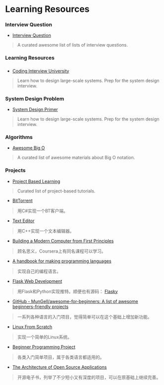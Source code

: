 # Learning Resources

### Interview Question

- [Interview Question](https://github.com/MaximAbramchuck/awesome-interview-questions)
>  A curated awesome list of lists of interview questions. 


### Learning Resources

##### 

- [Coding Interview University](https://github.com/jwasham/coding-interview-university)
> Learn how to design large-scale systems. Prep for the system design interview. 


### System Design Problem

- [System Design Primer](https://github.com/donnemartin/system-design-primer)
> Learn how to design large-scale systems. Prep for the system design interview. 

### Algorithms

- [Awesome Big O](https://github.com/okulbilisim/awesome-big-o)
> A curated list of awesome materials about Big O notation.

### Projects

- [Project Based Learning](https://github.com/tuvttran/project-based-learning)
> Curated list of project-based tutorials.

- [BitTorrent](https://cheatdeath.github.io/research-bittorrent-doc/)
> 用C#实现一个BT客户端。

- [Text Editor](http://www.catch22.net/tuts/neatpad)
> 用C++实现一个文本编辑器。

- [Building a Modern Computer from First Principles](http://www.nand2tetris.org/)
> 顾名思义，Coursera上有同名课程可以学习。

- [A handbook for making programming languages](http://www.craftinginterpreters.com/)
> 实现自己的编程语言。

- [Flask Web Development](https://blog.miguelgrinberg.com/post/the-flask-mega-tutorial-part-i-hello-world)
> 用Flask和Python实现推特。顺便也有源码： [Flasky](https://github.com/miguelgrinberg/flasky)

- [GitHub - MunGell/awesome-for-beginners: A list of awesome beginners-friendly projects](https://github.com/MunGell/awesome-for-beginners)
> 一系列各种语言的入门项目，觉得简单可以在这个基础上增加新功能。

- [Linux From Scratch](http://www.linuxfromscratch.org/lfs/)
> 实现一个简单的Linux系统。

- [Beginner Programming Project](https://www.reddit.com/r/learnprogramming/comments/2a9ygh/1000_beginner_programming_projects_xpost/)
> 各类入门简单项目，属于各类语言都适用的。

- [The Architecture of Open Source Applications](http://aosabook.org/en/index.html)
> 开源电子书，列举了不少短小又有深度的项目，可以在原基础上继续完善。

